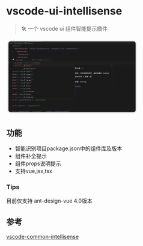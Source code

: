 # vscode-ui-intellisense

 > 🛠️ 一个 vscode ui 组件智能提示插件


<img src="https://github.com/wangsizhu0504/vscode-ui-intellisense/blob/main/assets/preview.png?raw=true" alt="UI Intellisense" width="350"/>

## 功能

  * 智能识别项目package.json中的组件库及版本
  * 组件补全提示
  * 组件props说明提示
  * 支持vue,jsx,tsx

### Tips

  目前仅支持 ant-design-vue 4.0版本


## 参考

 [vscode-common-intellisense](https://github.com/Simon-He95/vscode-common-intellisense)

